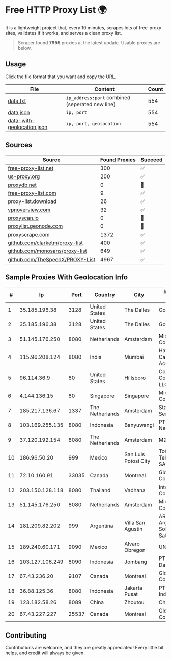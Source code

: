 
# Free HTTP Proxy List 🌍

It is a lightweight project that, every 10 minutes, scrapes lots of free-proxy sites, validates if it works, and serves a clean proxy list.


> Scraper found **7955** proxies at the latest update. Usable proxies are below.

## Usage

Click the file format that you want and copy the URL.


|File|Content|Count|
|----|-------|-----|
|[data.txt](https://raw.githubusercontent.com/themiralay/Proxy-List-World/master/data.txt)|`ip_address:port` combined (seperated new line)|554|
|[data.json](https://raw.githubusercontent.com/themiralay/Proxy-List-World/master/data.json)|`ip, port`|554|
|[data-with-geolocation.json](https://raw.githubusercontent.com/themiralay/Proxy-List-World/master/data-with-geolocation.json)|`ip, port, geolocation`|554|

## Sources

|Source|Found Proxies|Succeed|
|------|-------------|-------|
|[free-proxy-list.net](https://free-proxy-list.net)|300|✅|
|[us-proxy.org](https://www.us-proxy.org)|200|✅|
|[proxydb.net](http://proxydb.net)|0|🚫|
|[free-proxy-list.com](https://free-proxy-list.com/?page=&port=&type%5B%5D=http&type%5B%5D=https&up_time=0&search=Search)|9|✅|
|[proxy-list.download](https://www.proxy-list.download/HTTP)|26|✅|
|[vpnoverview.com](https://vpnoverview.com/privacy/anonymous-browsing/free-proxy-servers)|32|✅|
|[proxyscan.io](https://www.proxyscan.io)|0|🚫|
|[proxylist.geonode.com](https://proxylist.geonode.com/api/proxy-list?limit=300&page=1&sort_by=lastChecked&sort_type=desc&protocols=http,https)|0|🚫|
|[proxyscrape.com](https://api.proxyscrape.com/v2/?request=displayproxies&protocol=http&timeout=10000&country=all&ssl=all&anonymity=all)|1372|✅|
|[github.com/clarketm/proxy-list](https://raw.githubusercontent.com/clarketm/proxy-list/master/proxy-list-raw.txt)|400|✅|
|[github.com/monosans/proxy-list](https://raw.githubusercontent.com/monosans/proxy-list/main/proxies/http.txt)|649|✅|
|[github.com/TheSpeedX/PROXY-List](https://raw.githubusercontent.com/TheSpeedX/PROXY-List/master/http.txt)|4967|✅|


## Sample Proxies With Geolocation Info

|#|Ip|Port|Country|City|Internet Service Provider|
|-|--|----|-------|----|-------------------------|
|1|35.185.196.38|3128|United States|The Dalles|Google LLC|
|2|35.185.196.38|3128|United States|The Dalles|Google LLC|
|3|51.145.176.250|8080|Netherlands|Amsterdam|Microsoft Corporation|
|4|115.96.208.124|8080|India|Mumbai|Hathway IP over Cable Internet Access|
|5|96.114.36.9|80|United States|Hillsboro|Comcast Cable Communications, LLC|
|6|4.144.136.15|80|Singapore|Singapore|Microsoft Corporation|
|7|185.217.136.67|1337|The Netherlands|Amsterdam|Stallion Network Services Limited|
|8|103.169.255.135|8080|Indonesia|Banyuwangi|PT Master Star Network|
|9|37.120.192.154|8080|The Netherlands|Amsterdam|M247 Europe SRL|
|10|186.96.50.20|999|Mexico|San Luis Potosí City|Total Play Telecomunicaciones SA De CV|
|11|72.10.160.91|33035|Canada|Montreal|GloboTech Communications|
|12|203.150.128.118|8080|Thailand|Vadhana|Internet Thailand Company Ltd|
|13|51.145.176.250|8080|Netherlands|Amsterdam|Microsoft Corporation|
|14|181.209.82.202|999|Argentina|Villa San Agustin|ARSAT - Empresa Argentina de Soluciones Satelitales S.A|
|15|189.240.60.171|9090|Mexico|Alvaro Obregon|UNINET|
|16|103.127.106.249|8090|Indonesia|Jombang|PT Media Inovasi Data Indonesia|
|17|67.43.236.20|9107|Canada|Montreal|GloboTech Communications|
|18|36.88.125.36|8080|Indonesia|Jakarta Pusat|PT. Telekomunikasi Indonesia|
|19|123.182.58.26|8089|China|Zhoutou|China Telecom|
|20|67.43.227.227|25537|Canada|Montreal|GloboTech Communications|



## Contributing

Contributions are welcome, and they are greatly appreciated! Every
little bit helps, and credit will always be given.

